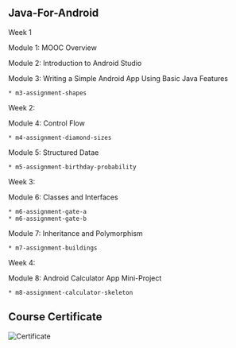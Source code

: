 Java-For-Android
-------------------------------------------------------------------

Week 1


Module 1: MOOC Overview

Module 2: Introduction to Android Studio

Module 3: Writing a Simple Android App Using Basic Java Features

	* m3-assignment-shapes
	
	
Week 2:


Module 4: Control Flow

	* m4-assignment-diamond-sizes
		
Module 5: Structured Datae

	* m5-assignment-birthday-probability
	
	
Week 3:

	
Module 6: Classes and Interfaces

	* m6-assignment-gate-a
	* m6-assignment-gate-b
	
ModuIe 7: Inheritance and Polymorphism

	* m7-assignment-buildings
	
	
Week 4:

	
Module 8: Android Calculator App Mini-Project 

	* m8-assignment-calculator-skeleton

			
Course Certificate
-------------------------------------------------------------------
![Certificate](/Java-for-android.jpg)